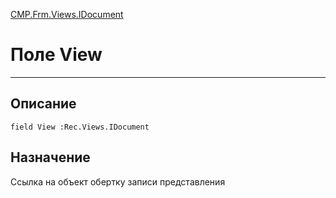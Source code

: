 ﻿---
Link: CMP.Frm.Views.IDocument.@View
---

<!---  Навигация
[Имя проекта](#) :
-->
[CMP.Frm.Views.IDocument](Default)

# Поле View
---

## Описание

    field View :Rec.Views.IDocument

<!--
## Аргументы{#Args}

### Аргумент1

Описание аргумента 1
-->

## Назначение

Ссылка на объект обертку записи представления

<!--
## Пример

    View...
-->

